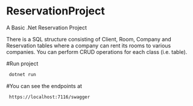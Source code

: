 # ReservationProject
 A Basic .Net Reservation Project


There is a SQL structure consisting of Client, Room, Company and Reservation tables where a company can rent its rooms to various companies. You can perform CRUD operations for each class (i.e. table).




#Run project

```sh
 dotnet run

```

#You can see the endpoints at

```sh
 https://localhost:7116/swagger

```
